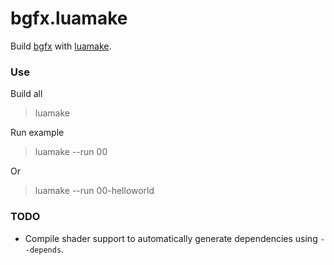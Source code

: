 # bgfx.luamake

Build [bgfx](https://github.com/bkaradzic/bgfx) with [luamake](https://github.com/actboy168/luamake).

### Use

Build all
> luamake

Run example
> luamake --run 00

Or
> luamake --run 00-helloworld

### TODO

* Compile shader support to automatically generate dependencies using `--depends`.
